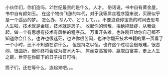 小伙伴们，你们造吗，21世纪最贵的是什么，人才。
俗话说，书中自有黄金屋，书中自有颜如玉。
在这个物价飞涨的年代，对于我等屌丝程序猿来说，买房似乎是一个遥远的梦。
怎么办，なんで、どうして。。。不要浪费你宝贵的时间去思考人生啦，技术就是金钱，技术就是房子。
收起你的懒散，拒绝拖延症，从我做起，做一个有思想有技术有风格的程序员。
万事开头难，也许刚开始你自己都不知道你会什么，也许也很迷茫，也许你很苦闷，也许你翻开技术书籍的第一页看了一个小时，还不不知道在讲什么。
但是持之以恒，也许这个过程会很艰难，很苦闷，很曲折，但你终将会成为技术大牛。
屌丝变高富帅，赢取白富美，走上人生之巅，世界在你脚下的日子指日可待。

筒子们，还在等什么，造起来吧。。。
